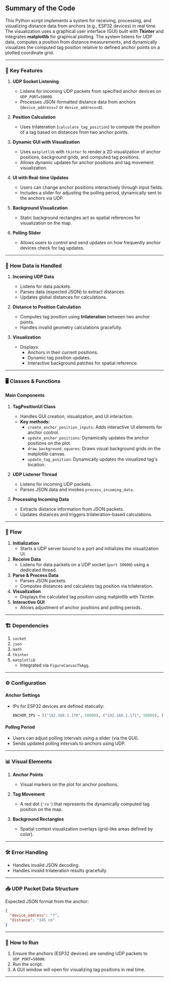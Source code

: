 ## Summary of the Code

This Python script implements a system for receiving, processing, and visualizing distance data from anchors (e.g., ESP32 devices) in real time. The visualization uses a graphical user interface (GUI) built with **Tkinter** and integrates **matplotlib** for graphical plotting. The system listens for UDP data, computes a position from distance measurements, and dynamically visualizes the computed tag position relative to defined anchor points on a plotted coordinate grid.

---

### 🔧 **Key Features**

1. **UDP Socket Listening**
   - Listens for incoming UDP packets from specified anchor devices on `UDP_PORT=50000`.
   - Processes JSON-formatted distance data from anchors (`device_address=7` or `device_address=8`).

2. **Position Calculation**
   - Uses trilateration (`calculate_tag_position`) to compute the position of a tag based on distances from two anchor points.

3. **Dynamic GUI with Visualization**
   - Uses `matplotlib` with `tkinter` to render a 2D visualization of anchor positions, background grids, and computed tag positions.
   - Allows dynamic updates for anchor positions and tag movement visualization.

4. **UI with Real-time Updates**
   - Users can change anchor positions interactively through input fields.
   - Includes a slider for adjusting the polling period, dynamically sent to the anchors via UDP.

5. **Background Visualization**
   - Static background rectangles act as spatial references for visualization on the map.

6. **Polling Slider**
   - Allows users to control and send updates on how frequently anchor devices check for tag updates.

---

### 📡 **How Data is Handled**

1. **Incoming UDP Data**
   - Listens for data packets.
   - Parses data (expected JSON) to extract distances.
   - Updates global distances for calculations.

2. **Distance to Position Calculation**
   - Computes tag position using **trilateration** between two anchor points.
   - Handles invalid geometry calculations gracefully.

3. **Visualization**
   - Displays:
     - Anchors in their current positions.
     - Dynamic tag position updates.
     - Interactive background patches for spatial reference.

---

### 🖥️ **Classes & Functions**

#### **Main Components**
1. **TagPositionUI Class**
   - Handles GUI creation, visualization, and UI interaction.
   - **Key methods:**
     - `create_anchor_position_inputs`: Adds interactive UI elements for anchor control.
     - `update_anchor_positions`: Dynamically updates the anchor positions on the plot.
     - `draw_background_squares`: Draws visual background grids on the matplotlib canvas.
     - `update_tag_position`: Dynamically updates the visualized tag's location.

2. **UDP Listener Thread**
   - Listens for incoming UDP packets.
   - Parses JSON data and invokes `process_incoming_data`.

3. **Processing Incoming Data**
   - Extracts distance information from JSON packets.
   - Updates distances and triggers trilateration-based calculations.

---

### 🚀 **Flow**

1. **Initialization**
   - Starts a UDP server bound to a port and initializes the visualization UI.
2. **Receive Data**
   - Listens for data packets on a UDP socket (`port 50000`) using a dedicated thread.
3. **Parse & Process Data**
   - Parses JSON packets.
   - Computes distances and calculates tag position via trilateration.
4. **Visualization**
   - Displays the calculated tag position using matplotlib with Tkinter.
5. **Interactive GUI**
   - Allows adjustment of anchor positions and polling periods.

---

### 🏗️ **Dependencies**
1. `socket`
2. `json`
3. `math`
4. `tkinter`
5. `matplotlib`
   - Integrated via `FigureCanvasTkAgg`.

---

### ⚙️ **Configuration**

#### Anchor Settings
- IPs for ESP32 devices are defined statically:
  ```python
  ANCHOR_IPS = [("192.168.1.170", 50000), ("192.168.1.171", 50000), ("192.168.1.173", 50000)]
  ```

#### Polling Period
- Users can adjust polling intervals using a slider (via the GUI).
- Sends updated polling intervals to anchors using UDP.

---

### 📊 **Visual Elements**

1. **Anchor Points**
   - Visual markers on the plot for anchor positions.

2. **Tag Movement**
   - A red dot (`'ro'`) that represents the dynamically computed tag position on the map.

3. **Background Rectangles**
   - Spatial context visualization overlays (grid-like areas defined by color).

---

### 🛠️ **Error Handling**

- Handles invalid JSON decoding.
- Handles invalid trilateration results gracefully.

---

### 📥 **UDP Packet Data Structure**

Expected JSON format from the anchor:

```json
{
  "device_address": "7",
  "distance": "345 cm"
}
```

---

### 🏁 **How to Run**

1. Ensure the anchors (ESP32 devices) are sending UDP packets to `UDP_PORT=50000`.
2. Run the script.
3. A GUI window will open for visualizing tag positions in real time.

---

